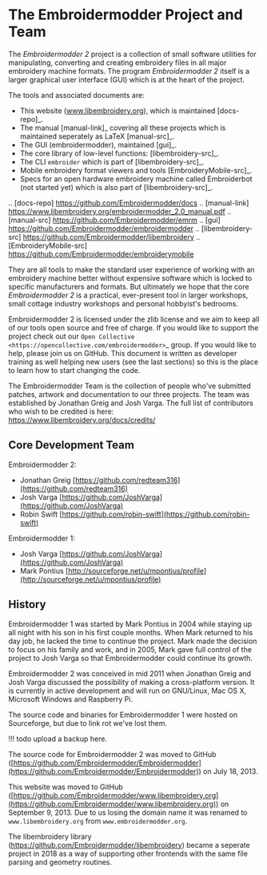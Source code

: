 # The Embroidermodder Project and Team

The *Embroidermodder 2* project is a collection of small software utilities for
manipulating, converting and creating embroidery files in all major embroidery
machine formats. The program *Embroidermodder 2* itself is a larger graphical
user interface (GUI) which is at the heart of the project.

The tools and associated documents are:

* This website (www.libembroidery.org), which is maintained [docs-repo]_.
* The manual [manual-link]_ covering all these projects which is maintained seperately as LaTeX [manual-src]_.
* The GUI (embroidermodder), maintained [gui]_.
* The core library of low-level functions: [libembroidery-src]_.
* The CLI `embroider` which is part of [libembroidery-src]_.
* Mobile embroidery format viewers and tools [EmbroideryMobile-src]_.
* Specs for an open hardware embroidery machine called Embroiderbot (not started yet) which is also part of [libembroidery-src]_.

.. [docs-repo] https://github.com/Embroidermodder/docs
.. [manual-link] https://www.libembroidery.org/embroidermodder_2.0_manual.pdf
.. [manual-src] https://github.com/Embroidermodder/emrm
.. [gui] https://github.com/Embroidermodder/embroidermodder
.. [libembroidery-src] https://github.com/Embroidermodder/libembroidery
.. [EmbroideryMobile-src] https://github.com/Embroidermodder/embroiderymobile

They are all tools to make the standard user experience of working with an
embroidery machine better without expensive software which is locked to specific
manufacturers and formats. But ultimately we hope that the core *Embroidermodder 2*
is a practical, ever-present tool in larger workshops, small cottage industry workshops
and personal hobbyist's bedrooms.

Embroidermodder 2 is licensed under the zlib license and we aim to keep all of
our tools open source and free of charge. If you would like to support the
project check out our `Open Collective <https://opencollective.com/embroidermodder>`_
group. If you would like to help, please
join us on GitHub. This document is written as developer training as well
helping new users (see the last sections) so this is the place to learn how
to start changing the code.

The Embroidermodder Team is the collection of people who've submitted
patches, artwork and documentation to our three projects.
The team was established by Jonathan Greig and Josh Varga.
The full list of contributors who wish to be credited is
here: https://www.libembroidery.org/docs/credits/

## Core Development Team

Embroidermodder 2:

  * Jonathan Greig [https://github.com/redteam316](https://github.com/redteam316)
  * Josh Varga [https://github.com/JoshVarga](https://github.com/JoshVarga)
  * Robin Swift [https://github.com/robin-swift](https://github.com/robin-swift)

Embroidermodder 1:

  * Josh Varga [https://github.com/JoshVarga](https://github.com/JoshVarga)
  * Mark Pontius [http://sourceforge.net/u/mpontius/profile](http://sourceforge.net/u/mpontius/profile)

## History

Embroidermodder 1 was started by Mark Pontius in 2004 while staying up all night
with his son in his first couple months. When Mark returned to his day job,
he lacked the time to continue the project. Mark made the decision to focus on his
family and work, and in 2005, Mark gave full control of the project to Josh Varga
so that Embroidermodder could continue its growth.

Embroidermodder 2 was conceived in mid 2011 when Jonathan Greig and Josh Varga
discussed the possibility of making a cross-platform version. It is currently in
active development and will run on GNU/Linux, Mac OS X, Microsoft Windows and Raspberry Pi.

The source code and binaries for Embroidermodder 1 were hosted on Sourceforge, but
due to link rot we've lost them.

!!! todo
    upload a backup here.

The source code for Embroidermodder
2 was moved to GitHub ([https://github.com/Embroidermodder/Embroidermodder](https://github.com/Embroidermodder/Embroidermodder)) on July 18, 2013.

This website was moved to
GitHub ([https://github.com/Embroidermodder/www.libembroidery.org](https://github.com/Embroidermodder/www.libembroidery.org)) on September 9, 2013. Due to us losing the domain name it was renamed to
``www.libembroidery.org`` from ``www.embroidermodder.org``.

The libembroidery library (https://github.com/Embroidermodder/libembroidery)
became a seperate project in 2018 as a way of supporting other frontends with the
same file parsing and geometry routines.
